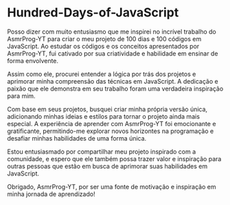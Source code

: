 # Hundred-Days-of-JavaScript
Posso dizer com muito entusiasmo que me inspirei no incrível trabalho do AsmrProg-YT para criar o meu projeto de 100 dias e 100 códigos em JavaScript. Ao estudar os códigos e os conceitos apresentados por AsmrProg-YT, fui cativado por sua criatividade e habilidade em ensinar de forma envolvente.

Assim como ele, procurei entender a lógica por trás dos projetos e aprimorar minha compreensão das técnicas em JavaScript. A dedicação e paixão que ele demonstra em seu trabalho foram uma verdadeira inspiração para mim.

Com base em seus projetos, busquei criar minha própria versão única, adicionando minhas ideias e estilos para tornar o projeto ainda mais especial. A experiência de aprender com AsmrProg-YT foi emocionante e gratificante, permitindo-me explorar novos horizontes na programação e desafiar minhas habilidades de uma forma única.

Estou entusiasmado por compartilhar meu projeto inspirado com a comunidade, e espero que ele também possa trazer valor e inspiração para outras pessoas que estão em busca de aprimorar suas habilidades em JavaScript.

Obrigado, AsmrProg-YT, por ser uma fonte de motivação e inspiração em minha jornada de aprendizado!
